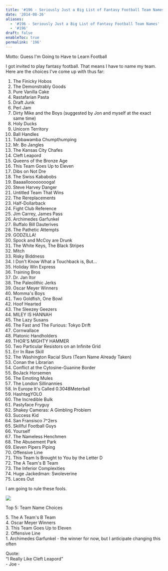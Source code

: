 ```yaml
---
title: '#196 - Seriously Just a Big List of Fantasy Football Team Names'
date: '2014-08-26'
aliases:
  - '#196 - Seriously Just a Big List of Fantasy Football Team Names'
  - '#196'
draft: false
enableToc: true
permalink: '196'
---
```


Motto: Guess I'm Going to Have to Learn Football

  
I got invited to play fantasy football. That means I have to name my team. Here are the choices I've come up with thus far:

  
1. The Finicky Hobos
2. The Demonstrably Goods
3. Pure Vanilla Cake
4. Rastafarian Pasta
5. Draft Junk
6. Perl Jam
7. Dirty Mike and the Boys (suggested by Jon and myself at the exact same time)
8. Holy Ducks
9. Unicorn Territory
10. Ball Handles
11. Tubbawamba Chumpthumping
12. Mr. Bo Jangles
13. The Kansas City Chafes
14. Cleft Leapord
15. Queens of the Bronze Age
16. This Team Goes Up to Eleven
17. Dibs on Not Dre
18. The Swiss Kababobs
19. Baaaallooooooooga!
20. Steve Harvey Danger
21. Untitled Team That Wins
22. The Rereplacements
23. Half-Dollarback
24. Fight Club Reference
25. Jim Carrey, James Pass
26. Archimedes Garfunkel
27. Buffalo Bill Dauterives
28. The Pathetic Attempts
29. GODZILLA!
30. Spock and McCoy are Drunk
31. The White Keys, The Black Stripes
32. Mitch
33. Risky Biddness
34. I Don't Know What a Touchback is, But...
35. Holiday Win Express
36. Training Bros
37. Dr. Jan Itor
38. The Paleolithic Jerks
39. Oscar Meyer Winners
40. Momma's Boys
41. Two Goldfish, One Bowl
42. Hoof Hearted
43. The Sleezey Geezers
44. MILEY IS HANNAH
45. The Lazy Susans
46. The Fast and The Furious: Tokyo Drift
47. Cornwallace
48. Platonic Handholders
49. THOR'S MIGHTY HAMMER
50. Two Particular Resistors on an Infinite Grid
51. Err In Raw Skill
52. The Washington Racial Slurs (Team Name Already Taken)
53. Conan the Librarian
54. Conflict at the Cytosine-Guanine Border
55. BoJack Horsemen
56. The Emoting Mules
57. The London Sillinannies
58. In Europe It's Called 0.3048Meterball
59. HashtagYOLO
60. The Incredible Bulk
61. Pastyface Fryguy
62. Shakey Cameras: A Gimbling Problem
63. Success Kid
64. San Fransisco 7^2ers
65. Skillful Football Guys
66. Yourself
67. The Nameless Henchmen
68. The Abusement Park
69. Eleven Pipers Piping
70. Offensive Line
71. This Team Is Brought to You by the Letter D
72. The A Team's B Team
73. The Inferior Complexities
74. Huge Jackedman: Swoleverine
75. Laces Out

I am going to rule these fools.

  
[![](assets/196-1.jpg)](http://2.bp.blogspot.com/-omUjZfEgI-k/U%5F1eDypbLyI/AAAAAAABb4M/uvjFlgVxngQ/s1600/2010-01-13%2B15.12.21.jpg)
  
  
Top 5: Team Name Choices

5\. The A Team's B Team  
4\. Oscar Meyer Winners  
3\. This Team Goes Up to Eleven  
2\. Offensive Line  
1\. Archimedes Garfunkel - the winner for now, but I anticipate changing this often  
  
Quote:   
“I Really Like Cleft Leapord”  
\- Joe -

